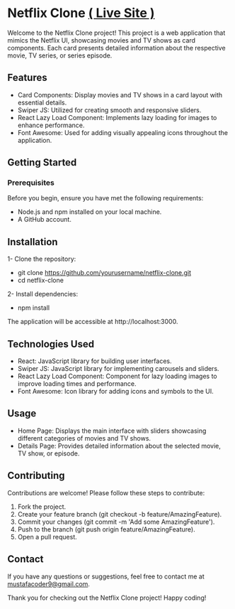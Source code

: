 # Netflix Clone <a href="https://netflix-clone-9rz1agkml-mustafa-sayeds-projects.vercel.app/">( Live Site )</a>

Welcome to the Netflix Clone project! This project is a web application that mimics the Netflix UI, showcasing movies and TV shows as card components.
Each card presents detailed information about the respective movie, TV series, or series episode.

## Features
- Card Components: Display movies and TV shows in a card layout with essential details.
- Swiper JS: Utilized for creating smooth and responsive sliders.
- React Lazy Load Component: Implements lazy loading for images to enhance performance.
- Font Awesome: Used for adding visually appealing icons throughout the application.

## Getting Started
### Prerequisites
Before you begin, ensure you have met the following requirements:

- Node.js and npm installed on your local machine.
- A GitHub account.

## Installation
1- Clone the repository:
- git clone https://github.com/yourusername/netflix-clone.git
- cd netflix-clone

2- Install dependencies:
- npm install

 The application will be accessible at http://localhost:3000.

 ## Technologies Used
- React: JavaScript library for building user interfaces.
- Swiper JS: JavaScript library for implementing carousels and sliders.
- React Lazy Load Component: Component for lazy loading images to improve loading times and performance.
- Font Awesome: Icon library for adding icons and symbols to the UI.

## Usage
- Home Page: Displays the main interface with sliders showcasing different categories of movies and TV shows.
- Details Page: Provides detailed information about the selected movie, TV show, or episode.

## Contributing

Contributions are welcome! Please follow these steps to contribute:

1. Fork the project.
2. Create your feature branch (git checkout -b feature/AmazingFeature).
3. Commit your changes (git commit -m 'Add some AmazingFeature').
4. Push to the branch (git push origin feature/AmazingFeature).
5. Open a pull request.

## Contact
If you have any questions or suggestions, feel free to contact me at mustafacoder9@gmail.com.

Thank you for checking out the Netflix Clone project! Happy coding!
